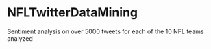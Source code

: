 # NFLTwitterDataMining
Sentiment analysis on over 5000 tweets for each of the 10 NFL teams analyzed
